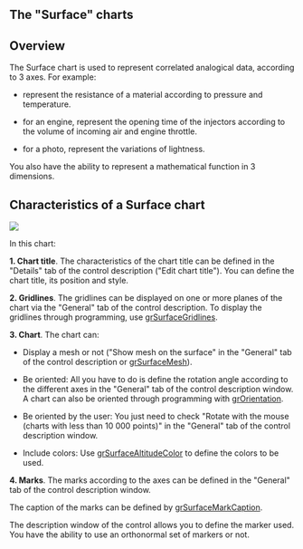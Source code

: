 
## The "Surface" charts
			

<a name="NOTE1"></a>
<a name="NOTE1_1"></a>


## Overview
<a name="overview_ELTTEXTE000139"></a>
The Surface chart is used to represent correlated analogical data, according to 3 axes. For example: 

- represent the resistance of a material according to pressure and temperature. 

- for an engine, represent the opening time of the injectors according to the volume of incoming air and engine throttle. 

- for a photo, represent the variations of lightness. 




You also have the ability to represent a mathematical function in 3 dimensions. 



<a name="NOTE2"></a>
<a name="NOTE2_1"></a>


## Characteristics of a Surface chart
<a name="characteristics_surface_chart_ELTTEXTE000163"></a>

![](https://doc.pcsoft.fr/en-US/images/image.awp?langid=3&name=Graphe_Surface.gif&type=thumb)


In this chart:

**1. Chart title**. 
The characteristics of the chart title can be defined in the "Details" tab of the control description ("Edit chart title"). 
You can define the chart title, its position and style.

**2. Gridlines**. 
The gridlines can be displayed on one or more planes of the chart via the "General" tab of the control description.
To display the gridlines through programming, use [grSurfaceGridlines](../WDLang3/1000020428.md). 

**3. Chart**. 
The chart can: 

- Display a mesh or not ("Show mesh on the surface" in the "General" tab of the control description or [grSurfaceMesh](../WDLang3/1000020430.md)). 

- Be oriented: All you have to do is define the rotation angle according to the different axes in the "General" tab of the control description window. A chart can also be oriented through programming with [grOrientation](../WDLang3/3042043.md). 

- Be oriented by the user: You just need to check "Rotate with the mouse
(charts with less than 10 000 points)" in the "General" tab of the control description window. 

- Include colors: Use [grSurfaceAltitudeColor](../WDLang3/1000020427.md) to define the colors to be used. 




**4. Marks**. 
The marks according to the axes can be defined in the "General" tab of the control description window. 

The caption of the marks can be defined by [grSurfaceMarkCaption](../WDLang3/1000020617.md). 

The description window of the control allows you to define the marker used. You have the ability to use an orthonormal set of markers or not. 


